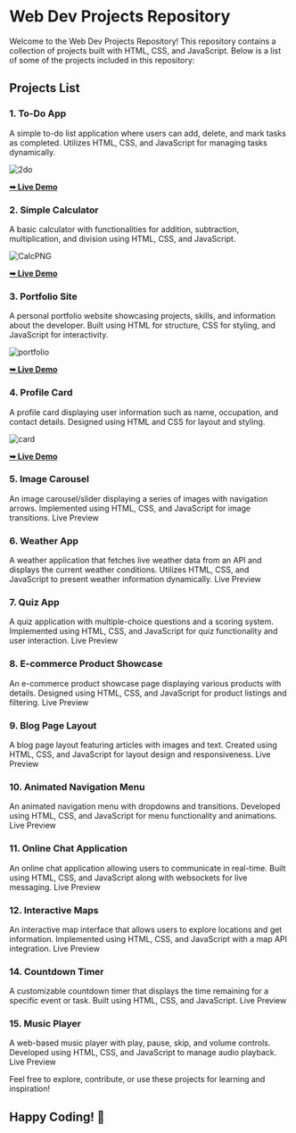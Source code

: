 # Web Dev Projects Repository

Welcome to the Web Dev Projects Repository! This repository contains a collection of projects built with HTML, CSS, and JavaScript. Below is a list of some of the projects included in this repository:

## Projects List

### 1. To-Do App
A simple to-do list application where users can add, delete, and mark tasks as completed. Utilizes HTML, CSS, and JavaScript for managing tasks dynamically.

![2do](https://github.com/ashutosh786palhare/WebDev-Projects/assets/53346137/d39570bc-3529-4386-9c2e-dcfc59bed30b)

 <a href="https://ashutosh786palhare.github.io/WebDev-Projects/2do-app"><strong>➥ Live Demo</strong></a>


### 2. Simple Calculator
A basic calculator with functionalities for addition, subtraction, multiplication, and division using HTML, CSS, and JavaScript.

![CalcPNG](https://github.com/ashutosh786palhare/WebDev-Projects/assets/53346137/a6ce9f28-59d1-48b9-98ef-fe26baafb840)


 <a href="https://ashutosh786palhare.github.io/WebDev-Projects/Calc"><strong>➥ Live Demo</strong></a>


### 3. Portfolio Site
A personal portfolio website showcasing projects, skills, and information about the developer. Built using HTML for structure, CSS for styling, and JavaScript for interactivity.

![portfolio](https://github.com/ashutosh786palhare/WebDev-Projects/assets/53346137/f47e5c0f-27c6-4c6c-ba9b-99eed205f818)

 <a href="https://ashutosh786palhare.github.io/WebDev-Projects/Portfoliyo"><strong>➥ Live Demo</strong></a>


### 4. Profile Card
A profile card displaying user information such as name, occupation, and contact details. Designed using HTML and CSS for layout and styling.

![card](https://github.com/ashutosh786palhare/WebDev-Projects/assets/53346137/402c5a91-0519-442b-b443-e09d12c68e42)


 <a href="https://ashutosh786palhare.github.io/WebDev-Projects/Profile-Card"><strong>➥ Live Demo</strong></a>



### 5. Image Carousel
An image carousel/slider displaying a series of images with navigation arrows. Implemented using HTML, CSS, and JavaScript for image transitions.
Live Preview

### 6. Weather App
A weather application that fetches live weather data from an API and displays the current weather conditions. Utilizes HTML, CSS, and JavaScript to present weather information dynamically.
Live Preview

### 7. Quiz App
A quiz application with multiple-choice questions and a scoring system. Implemented using HTML, CSS, and JavaScript for quiz functionality and user interaction.
Live Preview

### 8. E-commerce Product Showcase
An e-commerce product showcase page displaying various products with details. Designed using HTML, CSS, and JavaScript for product listings and filtering.
Live Preview

### 9. Blog Page Layout
A blog page layout featuring articles with images and text. Created using HTML, CSS, and JavaScript for layout design and responsiveness.
Live Preview

### 10. Animated Navigation Menu
An animated navigation menu with dropdowns and transitions. Developed using HTML, CSS, and JavaScript for menu functionality and animations.
Live Preview

### 11. Online Chat Application
An online chat application allowing users to communicate in real-time. Built using HTML, CSS, and JavaScript along with websockets for live messaging.
Live Preview

### 12. Interactive Maps
An interactive map interface that allows users to explore locations and get information. Implemented using HTML, CSS, and JavaScript with a map API integration.
Live Preview

### 14. Countdown Timer
A customizable countdown timer that displays the time remaining for a specific event or task. Built using HTML, CSS, and JavaScript.
Live Preview
### 15. Music Player
A web-based music player with play, pause, skip, and volume controls. Developed using HTML, CSS, and JavaScript to manage audio playback.
Live Preview

Feel free to explore, contribute, or use these projects for learning and inspiration!

## Happy Coding! 🚀
